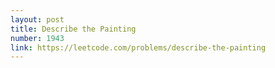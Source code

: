 ```yaml
---
layout: post
title: Describe the Painting
number: 1943
link: https://leetcode.com/problems/describe-the-painting
---
```

